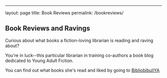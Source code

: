 ---
layout: page
title: Book Reviews
permalink: /bookreviews/

## Book Reviews and Ravings

Curious about what books a fiction-loving librarian is reading and raving about? 

You're in luck--this particular librarian in training co-authors a book blog dedicated to Young Adult Fiction. 

You can find out what books she's read and liked by going to [BibliobibuliYA](http://bibliobibuliya.com/)

